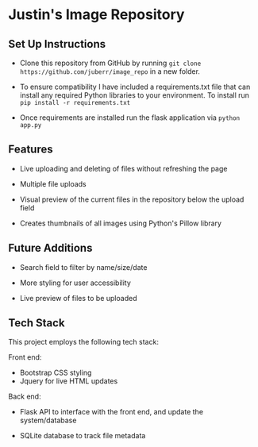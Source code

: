 # Justin's Image Repository

## Set Up Instructions

* Clone this repository from GitHub by running `git clone https://github.com/juberr/image_repo` in a new folder.

* To ensure compatibility I have included a requirements.txt file that can install any required Python libraries to your environment. To install run `pip install -r requirements.txt`

* Once requirements are installed run the flask application via `python app.py` 

## Features

* Live uploading and deleting of files without refreshing the page

* Multiple file uploads

* Visual preview of the current files in the repository below the upload field

* Creates thumbnails of all images using Python's Pillow library

## Future Additions

* Search field to filter by name/size/date

* More styling for user accessibility

* Live preview of files to be uploaded

## Tech Stack

This project employs the following tech stack:

Front end:

* Bootstrap CSS styling
* Jquery for live HTML updates

Back end:

* Flask API to interface with the front end, and update the system/database

* SQLite database to track file metadata



